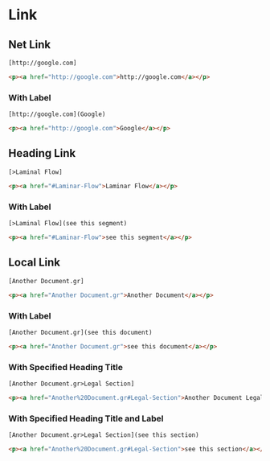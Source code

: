 # Link

## Net Link
``` gr
[http://google.com]
```
``` html
<p><a href="http://google.com">http://google.com</a></p>
```

### With Label
``` gr
[http://google.com](Google)
```
``` html
<p><a href="http://google.com">Google</a></p>
```

## Heading Link
``` gr
[>Laminal Flow]
```
``` html
<p><a href="#Laminar-Flow">Laminar Flow</a></p>
```

### With Label
``` gr
[>Laminal Flow](see this segment)
```
``` html
<p><a href="#Laminar-Flow">see this segment</a></p>
```

## Local Link
``` gr
[Another Document.gr]
```
``` html
<p><a href="Another Document.gr">Another Document</a></p>
```

### With Label
``` gr
[Another Document.gr](see this document)
```
``` html
<p><a href="Another Document.gr">see this document</a></p>
```

### With Specified Heading Title
``` gr
[Another Document.gr>Legal Section]
```
``` html
<p><a href="Another%20Document.gr#Legal-Section">Another Document Legal Section</a></p>
```

### With Specified Heading Title and Label
``` gr
[Another Document.gr>Legal Section](see this section)
```
``` html
<p><a href="Another%20Document.gr#Legal-Section">see this section</a></p>
```
